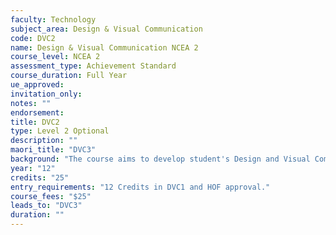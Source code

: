 ```yaml
---
faculty: Technology
subject_area: Design & Visual Communication
code: DVC2
name: Design & Visual Communication NCEA 2
course_level: NCEA 2
assessment_type: Achievement Standard
course_duration: Full Year
ue_approved: 
invitation_only: 
notes: ""
endorsement: 
title: DVC2
type: Level 2 Optional
description: ""
maori_title: "DVC3"
background: "The course aims to develop student's Design and Visual Communication skills. The course is structured around two Design Briefs: Spatial Design and Product Design. Students will develop their own graphics practice through sketching, instrumental drawing, modelling, use of CAD and 3D printing."
year: "12"
credits: "25"
entry_requirements: "12 Credits in DVC1 and HOF approval."
course_fees: "$25"
leads_to: "DVC3"
duration: ""
---
```

